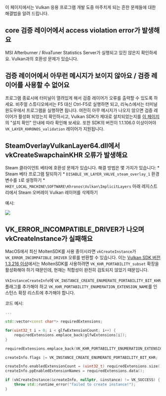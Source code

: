 이 페이지에서는 Vulkan 응용 프로그램 개발 도중 마주치게 되는 흔한 문제들에 대한 해결법을 알려 드립니다.

## core 검증 레이어에서 access violation error가 발생해요

MSI Afterburner / RivaTuner Statistics Server가 실행되고 있진 않은지 확인하세요. Vulkan과의 호환성 문제가 있습니다.

## 검증 레이어에서 아무런 메시지가 보이지 않아요 / 검증 레이어를 사용할 수 없어요

프로그램 종료시에 터미널이 열려있게 해서 검증 레이어가 오류를 출력할 수 있도록 하세요. 비주얼 스튜디오에서는 F5 대신 Ctrl-F5로 실행하면 되고, 리눅스에서는 터미널 윈도우에서 프로그램을 실행하면 됩니다. 여전히 아무 메시지가 나오지 않으면 검증 레이어가 활성화 되었는지 확인하시고, Vulkan SDK가 제대로 설치되었는지를 [이 페이지](https://vulkan.lunarg.com/doc/view/1.2.135.0/windows/getting_started.html)의 "설치 확인" 안내에 따라 확인해 보세요. 또한 SDK의 버전이 1.1.106.0 이상이어야 `VK_LAYER_KHRONOS_validation` 레이어가 지원됩니다.

## SteamOverlayVulkanLayer64.dll에서 vkCreateSwapchainKHR 오류가 발생해요

Steam 클라이언트 베타에 호환성 문제가 있습니다. 해결 방법은 몇 가지가 있습니다:
    * Steam 베타 프로그램 탈되하기
    * `DISABLE_VK_LAYER_VALVE_steam_overlay_1` 환경 변수를 `1`로 설정하기
    * `HKEY_LOCAL_MACHINE\SOFTWARE\Khronos\Vulkan\ImplicitLayers` 아래 레지스트리에서 Steam 오버레이 Vulkan 레이어를 삭제하기

예시:

![](/images/steam_layers_env.png)

## VK_ERROR_INCOMPATIBLE_DRIVER가 나오며 vkCreateInstance가 실패해요

MacOS에서 최신 MoltenSDK를 사용 중이시라면 `vkCreateInstance`가 `VK_ERROR_INCOMPATIBLE_DRIVER` 오류를 반환할 수 있습니다. 이는 [Vulkan SDK 버전 1.3.216 이상](https://vulkan.lunarg.com/doc/sdk/1.3.216.0/mac/getting_started.html)에서는 MoltenSDK를 사용하려면 `VK_KHR_PORTABILITY_subset` 확장을 활성화해야 하기 때문인데, 현재는 적합성이 완전히 검토되지 않았기 때문입니다.

`VkInstanceCreateInfo`에 `VK_INSTANCE_CREATE_ENUMERATE_PORTABILITY_BIT_KHR` 플래그를 추가해야 하고 `VK_KHR_PORTABILITY_ENUMERATION_EXTENSION_NAME`를 인스턴스 확장 리스트에 추가해야 합니다.

코드 예시:

```c++
...

std::vector<const char*> requiredExtensions;

for(uint32_t i = 0; i < glfwExtensionCount; i++) {
    requiredExtensions.emplace_back(glfwExtensions[i]);
}

requiredExtensions.emplace_back(VK_KHR_PORTABILITY_ENUMERATION_EXTENSION_NAME);

createInfo.flags |= VK_INSTANCE_CREATE_ENUMERATE_PORTABILITY_BIT_KHR;

createInfo.enabledExtensionCount = (uint32_t) requiredExtensions.size();
createInfo.ppEnabledExtensionNames = requiredExtensions.data();

if (vkCreateInstance(&createInfo, nullptr, &instance) != VK_SUCCESS) {
    throw std::runtime_error("failed to create instance!");
}
```
